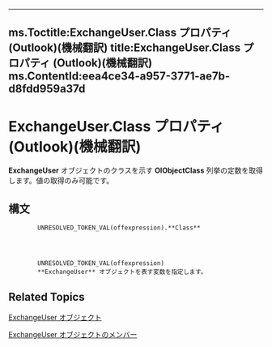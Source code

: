 

---
ms.Toctitle:ExchangeUser.Class プロパティ (Outlook)(機械翻訳)
title:ExchangeUser.Class プロパティ (Outlook)(機械翻訳)
ms.ContentId:eea4ce34-a957-3771-ae7b-d8fdd959a37d
---
# ExchangeUser.Class プロパティ (Outlook)(機械翻訳)




**ExchangeUser** オブジェクトのクラスを示す **OlObjectClass** 列挙の定数を取得します。値の取得のみ可能です。

## 構文

            UNRESOLVED_TOKEN_VAL(offexpression).**Class**




            UNRESOLVED_TOKEN_VAL(offexpression)
            **ExchangeUser** オブジェクトを表す変数を指定します。



## Related Topics

[ExchangeUser オブジェクト](6ec117d1-7fdb-aa36-b567-1242f8238df0.md)

[ExchangeUser オブジェクトのメンバー](b9489e9d-0b8e-1c8d-d5df-8def4b1ee5e8.md)




